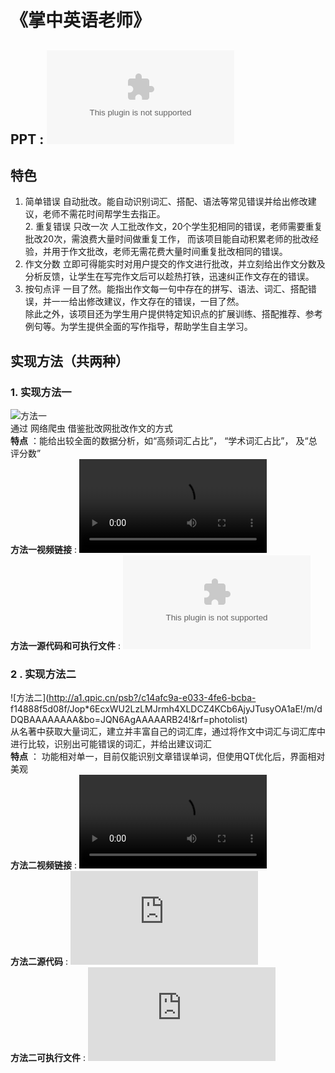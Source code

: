 # 《掌中英语老师》      
## **PPT** : ![方法二视频](https://github.com/w-hn/project1/blob/master/项目2ppt.pptx)             
## 特色
1. 简单错误 自动批改。能自动识别词汇、搭配、语法等常见错误并给出修改建议，老师不需花时间帮学生去指正。    
2. 重复错误 只改一次 人工批改作文，20个学生犯相同的错误，老师需要重复批改20次，需浪费大量时间做重复工作，
而该项目能自动积累老师的批改经验，并用于作文批改，老师无需花费大量时间重复批改相同的错误。            	
3. 作文分数 立即可得能实时对用户提交的作文进行批改，并立刻给出作文分数及分析反馈，让学生在写完作文后可以趁热打铁，迅速纠正作文存在的错误。		 
4. 按句点评 一目了然。能指出作文每一句中存在的拼写、语法、词汇、搭配错误，并一一给出修改建议，作文存在的错误，一目了然。		
除此之外，该项目还为学生用户提供特定知识点的扩展训练、搭配推荐、参考例句等。为学生提供全面的写作指导，帮助学生自主学习。	

## 实现方法（共两种）	

### 1. 实现方法一	
![方法一](http://a2.qpic.cn/psb?/c14afc9a-e033-4fe6-bcba-f14888f5d08f/SSxbpUVBNymEL2CjnwZG*zwYIBAp98Q0ehmf8sNaIe4!/m/dDUBAAAAAAAA&bo=IAOUAQAAAAARB4Y!&rf=photolist)		    
通过 网络爬虫 借鉴批改网批改作文的方式		    
**特点** ：能给出较全面的数据分析，如“高频词汇占比”， “学术词汇占比”， 及“总评分数”          
**方法一视频链接** : ![方法一视频](https://github.com/w-hn/project1/blob/master/1558322271698015.mp4)   
**方法一源代码和可执行文件** : ![方法一视频](https://github.com/w-hn/project1/blob/master/方法一源代码和可执行文件.zip)            
### 2 . 实现方法二	            
![方法二](http://a1.qpic.cn/psb?/c14afc9a-e033-4fe6-bcba-    f14888f5d08f/Jop*6EcxWU2LzLMJrmh4XLDCZ4KCb6AjyJTusyOA1aE!/m/dDQBAAAAAAAA&bo=JQN6AgAAAAARB24!&rf=photolist)		          
从名著中获取大量词汇，建立并丰富自己的词汇库，通过将作文中词汇与词汇库中进行比较，识别出可能错误的词汇，并给出建议词汇		          
**特点** ： 功能相对单一，目前仅能识别文章错误单词，但使用QT优化后，界面相对美观 	              
**方法二视频链接** : ![方法二视频](https://github.com/w-hn/project1/blob/master/1558401512683101.mp4)             
**方法二源代码** : ![方法二视频](https://github.com/w-hn/project1/blob/master/方法二源代码.rar)            
**方法二可执行文件** : ![方法二视频](https://github.com/w-hn/project1/blob/master/the_second_way.rar)             
